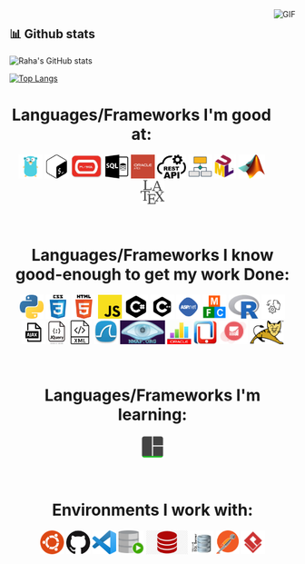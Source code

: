 <img align="right" height="270px" alt="GIF" src="https://camo.githubusercontent.com/5ff9182d12e799168a3bb67b88df7388ae08ede3/68747470733a2f2f6d69726f2e6d656469756d2e636f6d2f6d61782f3837352f312a7164415731546a434e353768316c6275757a766368672e676966" />

<!-- GitHub stats section -->

## 📊 Github stats
![Raha's GitHub stats](https://github-readme-stats.vercel.app/api?username=rahamotaqy&count_private=true&include_all_commits=true&hide=issues,contribs,prs&show_icons=true&theme=onedark)

[![Top Langs](https://github-readme-stats.vercel.app/api/top-langs/?username=rahamotaqy&layout=compact&theme=onedark)](https://github.com/anuraghazra/github-readme-stats)

<!-- languajes and skills section -->

<h1 align="center"> Languages/Frameworks I'm good at: </h1>
<p align="center">
  <code><a href="https://go.dev/"><img alt="Go Lang" title="Go Lang" src="./assets/go.png" height="42"></a></code>
  <code><a href="https://www.gnu.org/software/bash"><img alt="Bash" title="Bash" src="./assets/bash.png" height="42"></a></code>
  <code><a href="#"><img alt="PL/SQL" title="PL/SQL" src="./assets/plsql.jpeg" height="42"></a></code>
  <code><a href="#"><img alt="SQL" title="SQL" src="./assets/sql.png" height="42"></a></code>
  <code><a href="https://apex.oracle.com/en/"><img alt="Oracle APEX" title="Oracle APEX" src="./assets/apex.png" height="42"></a></code>
  <code><a href="https://restfulapi.net/"><img alt="Restful API" title="Restful API" src="./assets/rest.png" height="42"></a></code>
  <code><a href="https://www.bpmn.org/"><img alt="Business Process Model and Notation" title="Business Process Model and Notation" src="./assets/bpmn.png" height="42"></a></code>
  <code><a href="http://www.uml.org/"><img alt="Unified Modeling Language" title="Unified Modeling Language" src="./assets/uml.png" height="42"></a></code>
  <code><a href="https://www.mathworks.com/products/matlab.html"><img alt="MATLAB" title="MATLAB" src="./assets/matlab.jpeg" height="42"></a></code>
  <code><a href="https://www.latex-project.org/"><img alt="Latex" title="Latex" src="./assets/latex.png" height="42"></a></code>

</p>
<br>

<h1 align="center"> Languages/Frameworks I know good-enough to get my work Done: </h1>
<p align="center">
  <code><a href="https://www.python.org/"><img alt="Python" title="Python" src="./assets/python.png" height="42"></a></code>
  <code><a href="https://www.w3.org/Style/CSS/Overview.en.html"><img alt="CSS 3" title="CSS 3" src="./assets/css.png" height="42"></a></code>
  <code><a href="https://en.wikipedia.org/wiki/HTML"><img alt="HTML 5" title="HTML 5" src="./assets/html.png" height="42"></a></code>
  <code><a href="https://developer.mozilla.org/en-US/docs/Web/JavaScript"><img alt="JavaScript" title="JavaScript" src="./assets/js.png" height="42"></a></code>
  <code><a href=""><img alt="C#" title="C#" src="./assets/csharp.png" height="42"></a></code>
  <code><a href=""><img alt="C++" title="C++" src="./assets/cpp.png" height="42"></a></code>
  <code><a href="https://dotnet.microsoft.com/en-us/apps/aspnet"><img alt="ASP.Net" title="ASP.Net" src="./assets/asp.png" height="42"></a></code>
  <code><a href="https://learn.microsoft.com/en-us/cpp/mfc/mfc-desktop-applications"><img alt="MFC" title="MFC" src="./assets/mfc.png" height="42"></a></code>
  <code><a href="https://www.r-project.org/"><img alt="R Lang" title="R Lang" src="./assets/RLang.jpeg" height="42"></a></code>
  <code><a href="https://www.gnu.org/s/make/manual/make.html"><img alt="GNU Make" title="GNU Make" src="./assets/make.png" height="42"></a></code>
  <code><a href=""><img alt="Ajax" title="Ajax" src="./assets/ajax.png" height="42"></a></code>
  <code><a href="https://jquery.com/"><img alt="JQuery" title="JQuery" src="./assets/jquery.jpeg" height="42"></a></code>
  <code><a href=""><img alt="XML" title="XML" src="./assets/xml.png" height="42"></a></code>
  <code><a href="https://www.wireshark.org/"><img alt="WireShark" title="WireShark" src="./assets/wireshark.jpeg" height="42"></a></code>
  <code><a href="https://nmap.org/"><img alt="NMap" title="NMap" src="./assets/nmap.png" height="42"></a></code>
  <code><a href="https://www.oracle.com/business-analytics/business-intelligence/technologies/bi.html"><img alt="Oracle BI" title="Oracle BI" src="./assets/oracleBI.jpeg" height="42"></a></code>
  <code><a href="https://www.oracle.com/application-development/technologies/maf/oraclemaf.html#:~:text=Oracle%20Mobile%20Application%20Framework%20(Oracle,and%20Microsoft%20Windows%2010%20platforms."><img alt="Oracle MAF" title="Oracle MAF" src="./assets/oracleMAF.jpeg" height="42"></a></code>
  <code><a href="https://www.oracle.com/java/weblogic/"><img alt="WebLogic" title="WebLogic" src="./assets/weblogic.png" height="42"></a></code>
  <code><a href="https://tomcat.apache.org/"><img alt="TomCat" title="TomCat" src="./assets/tomcat.png" height="42"></a></code>
</p>
<br>


<h1 align="center"> Languages/Frameworks I'm learning: </h1>
<p align="center">
   <code><a href="https://github.com/tmux/tmux/wiki"><img alt="tmux" title="tmux" src="./assets/tmux.png" height="42"></a></code>
</p>
<br>

<h1 align="center"> Environments I work with: </h1>
<p align="center">
  <code><a href="https://ubuntu.com/"><img alt="Ubuntu Linux" title="Ubuntu" src="./assets/ubuntu.png" height="42"></a></code>
  <code><a href="https://github.com/"><img alt="GitHub" title="GitHub" src="./assets/github.png" height="42"></a></code>
  <code><a href="https://code.visualstudio.com/"><img alt="Vs code" title="Vs code" src="./assets/vscode.png" height="42"></a></code>
  <code><a href="https://www.oracle.com/database/sqldeveloper/"><img alt="SQL Developer" title="SQL Developer" src="./assets/sql-dev.svg" height="42"></a></code>
  <code><a href="https://www.oracle.com/database/"><img alt="Oracle Database" title="Oracle Database" src="./assets/oracle.png" height="42"></a></code>
  <code><a href="https://www.microsoft.com/en-us/sql-server/sql-server-downloads"><img alt="SQL Server" title="SQL Server" src="./assets/sqlserver.jpeg" height="42"></a></code>
  <code><a href="https://www.postman.com/"><img alt="Postman" title="Postman" src="./assets/postman.png" height="42"></a></code>
  <code><a href="https://www.visual-paradigm.com/"><img alt="Visual Paradigm" title="Visual Paradigm" src="./assets/visualparadaigm.png" height="42"></a></code>
</p>
<br>

